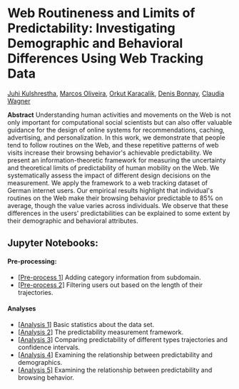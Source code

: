 # Web Routineness and Limits of Predictability: Investigating Demographic and Behavioral Differences Using Web Tracking Data 

[Juhi Kulshrestha](http://www.juhikulshrestha.com/), [Marcos Oliveira](https://marcosoliveira.info/), [Orkut Karacalik](https://orkutkaracalik.info/), [Denis Bonnay](http://lumiere.ens.fr/~dbonnay/), [Claudia Wagner](http://claudiawagner.info/)

**Abstract** Understanding human activities and movements on the Web is not only important for computational social scientists but can also offer valuable guidance for the design of online systems for recommendations, caching, advertising, and personalization. In this work, we demonstrate that people tend to follow routines on the Web, and these repetitive patterns of web visits increase their browsing behavior's achievable predictability.  We present an information-theoretic framework for measuring the uncertainty and theoretical limits of predictability of human mobility on the Web. We systematically assess the impact of different design decisions on the measurement. We apply the framework to a web tracking dataset of German internet users. Our empirical results highlight that individual's routines on the Web make their browsing behavior predictable to 85\% on average, though the value varies across individuals. We observe that these differences in the users' predictabilities can be explained to some extent by their demographic and behavioral attributes.

## Jupyter Notebooks:

#### Pre-processing: 
* [[Pre-process 1]](release/00_1_Adding_Category.ipynb) Adding category information from subdomain.
* [[Pre-process 2]](release/00_2_Filtering_Users.ipynb) Filtering users out based on the length of their trajectories.

#### Analyses
* [[Analysis 1]](release/01_Basic_Statistics.ipynb) Basic statistics about the data set.
* [[Analysis 2]](release/02_Framework.ipynb) The predictability measurement framework.
* [[Analysis 3]](release/03_Predictability.ipynb) Comparing predictability of different types trajectories and confidence intervals.
* [[Analysis 4]](release/04_Predictability_and_Demographics.ipynb) Examining the relationship between predictability and demographics. 
* [[Analysis 5]](release/05_Predictability_and_Browsing_Behavior.ipynb) Examining the relationship between predictability and browsing behavior. 
